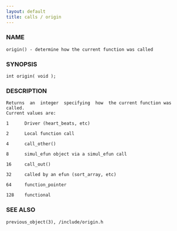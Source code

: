 ```yaml
---
layout: default
title: calls / origin
---
```


### NAME

    origin() - determine how the current function was called

### SYNOPSIS

    int origin( void );

### DESCRIPTION

    Returns  an  integer  specifying  how  the current function was called.
    Current values are:

    1      Driver (heart_beats, etc)

    2      Local function call

    4      call_other()

    8      simul_efun object via a simul_efun call

    16     call_out()

    32     called by an efun (sort_array, etc)

    64     function_pointer

    128    functional

### SEE ALSO

    previous_object(3), /include/origin.h

